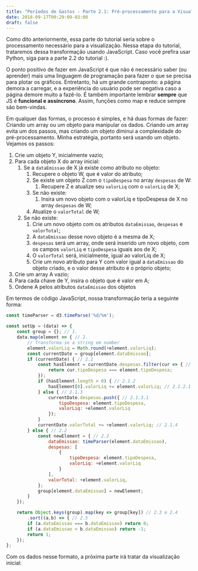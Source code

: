 ```yaml
---
title: "Períodos de Gastos - Parte 2.1: Pré-processamento para a Visualização em JS"
date: 2018-09-17T00:29:09-03:00
draft: false
---
```


Como dito anteriormente, essa parte do tutorial seria sobre o processamento necessário para a visualização. Nessa etapa do tutorial, trataremos dessa transformação usando JavaScript. Caso você prefira usar Python, siga para a parte 2.2 do tutorial :).

O ponto positivo de fazer em JavaScript é que não é necessário saber (ou aprender) mais uma linguagem de programação para fazer o que se precisa para plotar os gráficos. Entretanto, há um grande contraponto: a página demora a carregar, e a experiência do usuário pode ser negativa caso a página demore muito a fazê-lo. É também importante lembrar **sempre** que JS é **funcional e assíncrono**. Assim, funções como map e reduce sempre são bem-vindas.

Em qualquer das formas, o processo é simples, e há duas formas de fazer: Criando um array ou um objeto para manipular os dados. Criando um array evita um dos passos, mas criando um objeto diminui a complexidade do pré-processamento. Minha estratégia, portanto será usando um objeto. Vejamos os passos:

1. Crie um objeto Y, inicialmente vazio;
2. Para cada objeto X do array inicial:
    1. Se a `dataEmissao` de X já existe como atributo no objeto:
        1. Recupere o objeto W, que é valor do atributo;
        2. Se existe um objeto Z com o `tipoDespesa` no array `despesas` de W:
            1. Recupere Z e atualize seu `valorLiq` com o `valorLiq` de X;
        3. Se não existe:
            1. Insira um novo objeto com o valorLiq e tipoDespesa de X no array `despesas` de W;
        4. Atualize o `valorTotal` de W;
    2. Se não existe:
        1. Crie um novo objeto com os atributos `dataEmissao`, `despesas` e `valorTotal`;
        2. A `dataEmissao` desse novo objeto é a mesma de X;
        3. `despesas` será um array, onde será inserido um novo objeto, com os campos `valorLiq` e `tipoDespesa` iguais aos de X;
        4. O `valorTotal` será, inicialmente, igual ao valorLiq de X;
        5. Crie um novo atributo para Y com valor igual a `dataEmissao` do objeto criado, e o valor desse atributo é o próprio objeto; 
3. Crie um array A vazio;
4. Para cada chave de Y, insira o objeto que é valor em A;
5. Ordene A pelos atributos `dataEmissao` dos objetos

Em termos de código JavaScript, nossa transformação teria a seguinte forma:

```javascript
const timeParser = d3.timeParse('%d/%m');

const setUp = (data) => {
    const group = {}; // 1.
    data.map(element => { // 2.
        // Transforma-se a string em number
        element.valorLiq = Math.round(+element.valorLiq);
        const currentDate = group[element.dataEmissao];
        if (currentDate) { // 2.1
            const hasElement = currentDate.despesas.filter(cur => { // 2.1.1
                return cur.tipoDespesa === element.tipoDespesa;
            });
            if (hasElement.length > 0) { // 2.1.2
                hasElement[0].valorLiq += element.valorLiq; // 2.1.2.1
            } else { // 2.1.3
                currentDate.despesas.push({ // 2.1.3.1
                    tipoDespesa: element.tipoDespesa,
                    valorLiq: +element.valorLiq
                });
            }
            currentDate.valorTotal += +element.valorLiq; // 2.1.4
        } else { // 2.2
            const newElement = { // 2.2
                dataEmissao: timeParser(element.dataEmissao),
                despesas: [
                    {
                        tipoDespesa: element.tipoDespesa,
                        valorLiq: +element.valorLiq
                    }
                ],
                valorTotal: +element.valorLiq,
            };
            group[element.dataEmissao] = newElement;
        }
    });

    return Object.keys(group).map(key => group[key]) // 2.3 e 2.4
        .sort((a,b) => { // 2.5
        if (a.dataEmissao === b.dataEmissao) return 0;
        if (a.dataEmissao < b.dataEmissao) return -1;
        return 1;
    });
};
```

Com os dados nesse formato, a próxima parte irá tratar da visualização inicial:

<div>
    <div id="root"></div>
    <meta charset="utf-8">
    <script src="https://d3js.org/d3.v4.min.js"></script>
    <script src="https://d3js.org/d3-path.v1.min.js"></script>
    <script src="https://d3js.org/d3-shape.v1.min.js"></script>
    <script src="d3-scale-radial.js"></script>
    <script type="text/javascript" src="script.js"></script>
</div>